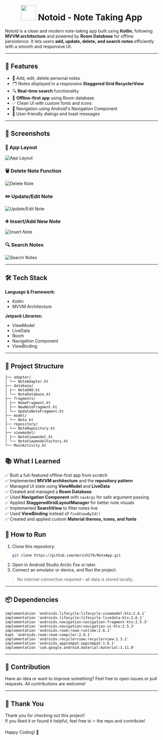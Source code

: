 <h1 align="center">
  <img src="https://github.com/user-attachments/assets/9e3908a6-66ee-4d21-8952-1d4a9dfbab74" width="50" height="50" />
  Notoid - Note Taking App
</h1>

Notoid is a clean and modern note-taking app built using **Kotlin**, following **MVVM architecture** and powered by **Room Database** for offline persistence. It lets users **add, update, delete, and search notes** efficiently with a smooth and responsive UI.

---

## 🚀 Features

- 🧠 Add, edit, delete personal notes
- 🗂 Notes displayed in a responsive **Staggered Grid RecyclerView**
- 🔍 **Real-time search** functionality
- 💾 **Offline-first app** using Room database
- ✅ Clean UI with custom fonts and icons
- 🧭 Navigation using Android's Navigation Component
- 💬 User-friendly dialogs and toast messages

---

## 📸 Screenshots

### 🧾 App Layout
![App Layout](https://github.com/user-attachments/assets/bd80cfc9-42f0-4fcc-90ef-872c963e5783)

### 🗑️ Delete Note Function
![Delete Note](https://github.com/user-attachments/assets/4a2bd273-e7e8-4a59-8be3-05e368a9e74c)

### ✏️ Update/Edit Note
![Update/Edit Note](https://github.com/user-attachments/assets/45fc8fac-963d-4e1b-9774-c59c023988fb)

### ➕ Insert/Add New Note
![Insert Note](https://github.com/user-attachments/assets/63358772-64ea-4aef-be06-06f69685482b)

### 🔍 Search Notes
![Search Notes](https://github.com/user-attachments/assets/61937e78-2254-45b4-ba16-8d1e103d3895)

---

## 🛠 Tech Stack

**Language & Framework:**
- Kotlin
- MVVM Architecture

**Jetpack Libraries:**
- ViewModel
- LiveData
- Room
- Navigation Component
- ViewBinding

---

## 📁 Project Structure

```
├── adapter/
│ └── NoteAdapter.kt
├── database/
│ ├── NoteDAO.kt
│ └── NoteDatabase.kt
├── fragments/
│ ├── HomeFragment.kt
│ ├── NewNoteFragment.kt
│ └── UpdateNoteFragment.kt
├── model/
│ └── Note.kt
├── repository/
│ └── NoteRepository.kt
├── viewmodel/
│ ├── NoteViewmodel.kt
│ └── NoteViewmodelFactory.kt
└── MainActivity.kt
```
## 📚 What I Learned

✅ Built a full-featured offline-first app from scratch  
✅ Implemented **MVVM architecture** and the **repository pattern**  
✅ Managed UI state using **ViewModel** and **LiveData**  
✅ Created and managed a **Room Database**  
✅ Used **Navigation Component** with `navArgs` for safe argument passing  
✅ Applied **StaggeredGridLayoutManager** for better note visuals  
✅ Implemented **SearchView** to filter notes live  
✅ Used **ViewBinding** instead of `findViewById()`  
✅ Created and applied custom **Material themes, icons, and fonts**
## 🧪 How to Run

1. Clone this repository:
   ```bash
   git clone https://github.com/morish276/NoteApp.git
   ```
2. Open in Android Studio Arctic Fox or later.
3. Connect an emulator or device, and Run the project.

> No internet connection required – all data is stored locally.

---

## 📦 Dependencies
```
implementation 'androidx.lifecycle:lifecycle-viewmodel-ktx:2.6.1'
implementation 'androidx.lifecycle:lifecycle-livedata-ktx:2.6.1'
implementation 'androidx.navigation:navigation-fragment-ktx:2.5.3'
implementation 'androidx.navigation:navigation-ui-ktx:2.5.3'
implementation 'androidx.room:room-runtime:2.6.1'
kapt 'androidx.room:room-compiler:2.6.1'
implementation 'androidx.recyclerview:recyclerview:1.3.1'
implementation 'androidx.appcompat:appcompat:1.6.1'
implementation 'com.google.android.material:material:1.11.0'
```

---

## 🤝 Contribution
Have an idea or want to improve something? Feel free to open issues or pull requests. All contributions are welcome!

---

## 🙏 Thank You

Thank you for checking out this project!  
If you liked it or found it helpful, feel free to ⭐ the repo and contribute!

Happy Coding! 🚀
